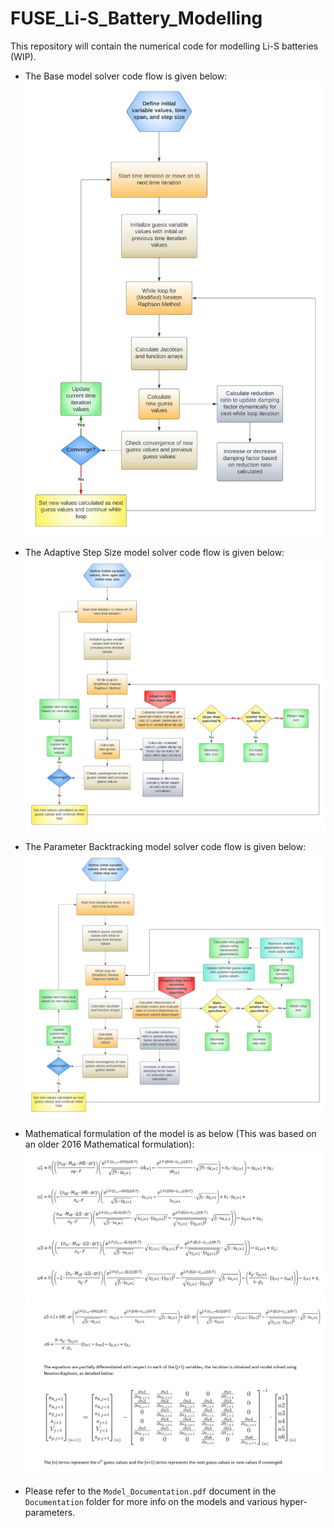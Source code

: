 # FUSE_Li-S_Battery_Modelling
This repository will contain the numerical code for modelling Li-S batteries (WIP).


* The Base model solver code flow is given below:
 ![Base_Image](gifs/Base_Model.jpeg)


* The Adaptive Step Size model solver code flow is given below:
 ![Base_Image](gifs/Adaptive_Step_Size_Model.jpeg)


* The Parameter Backtracking model solver code flow is given below:
 ![Base_Image](gifs/Backtracking_Model.jpeg)


* Mathematical formulation of the model is as below (This was based on an older 2016 Mathematical formulation):
 ![Base_Image](gifs/Func1.jpg)
 ![Base_Image](gifs/func2.jpg)


* Please refer to the ```Model_Documentation.pdf``` document in the ```Documentation``` folder for more info on the models and various hyper-parameters.
